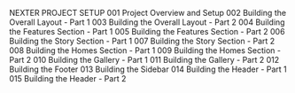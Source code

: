 NEXTER PROJECT SETUP
001 Project Overview and Setup
002 Building the Overall Layout - Part 1
003 Building the Overall Layout - Part 2
004 Building the Features Section - Part 1
005 Building the Features Section - Part 2
006 Building the Story Section - Part 1
007 Building the Story Section - Part 2
008 Building the Homes Section - Part 1
009 Building the Homes Section - Part 2
010 Building the Gallery - Part 1
011 Building the Gallery - Part 2
012 Building the Footer
013 Building the Sidebar
014 Building the Header - Part 1
015 Building the Header - Part 2